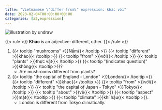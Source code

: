 ```yaml
---
title: "Vietnamese \"differ from\" expression: khác với"
date: 2023-02-04T00:00:00+00:00
categories: [a2,expression]
---
```


![illustration by undraw](/images/undraw_flowers_vx06.png)

{{< rule >}}
**Khác** is an adjective: different, other.
{{< /rule >}}

1. {{< tooltip "mushrooms" >}}Nấm{{< /tooltip >}}
   {{< tooltip "different" >}}khác{{< /tooltip >}}
   {{< tooltip "from" >}}với{{< /tooltip >}}
   {{< tooltip "plants" >}}thực vật{{< /tooltip >}}
   {{< tooltip "(indicates question)" >}}không{{< /tooltip >}}?
   - Are mushrooms different from plants?
2. {{< tooltip "the capital of England - London" >}}London{{< /tooltip >}}
   {{< tooltip "different" >}}khác{{< /tooltip >}}
   {{< tooltip "from" >}}với{{< /tooltip >}}
   {{< tooltip "the capital of Japan - Tokyo" >}}Tokyo{{< /tooltip >}}
   {{< tooltip "about" >}}về{{< /tooltip >}}
   {{< tooltip "aspect" >}}mặt{{< /tooltip >}}
   {{< tooltip "climate" >}}khí hậu{{< /tooltip >}}.
   - London is different from Tokyo climatically.
